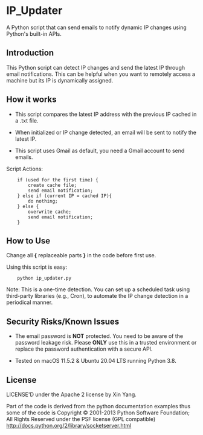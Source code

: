 # IP_Updater
 A Python script that can send emails to notify dynamic IP changes using Python's built-in APIs.

## Introduction

This Python script can detect IP changes and send the latest IP through email notifications. This can be helpful when you want to remotely access a machine but its IP is dynamically assigned.

## How it works

- This script compares the latest IP address with the previous IP cached in a .txt file.  

- When initialized or IP change detected, an email will be sent to notify the latest IP.

- This script uses Gmail as default, you need a Gmail account to send emails.

Script Actions:  

        if (used for the first time) {
            create cache file;
            send email notification;
        } else if (current IP = cached IP){
            do nothing;
        } else {
            overwrite cache;
            send email notification;
        }


## How to Use

Change all **{** replaceable parts **}** in the code before first use.

Using this script is easy:

        python ip_updater.py    
Note: This is a one-time detection. You can set up a scheduled task using third-party libraries (e.g., Cron), to automate the IP change detection in a periodical manner.  

## Security Risks/Known Issues

- The email password is **NOT** protected. You need to be aware of the password leakage risk. Please **ONLY** use this in a trusted environment or replace the password authentication with a secure API.

- Tested on macOS 11.5.2 & Ubuntu 20.04 LTS running Python 3.8.

## License

LICENSE'D under the Apache 2 license by Xin Yang.

Part of the code is derived from the python documentation examples thus some of the code is Copyright © 2001-2013 Python Software Foundation; All Rights Reserved under the PSF license (GPL compatible) http://docs.python.org/2/library/socketserver.html
